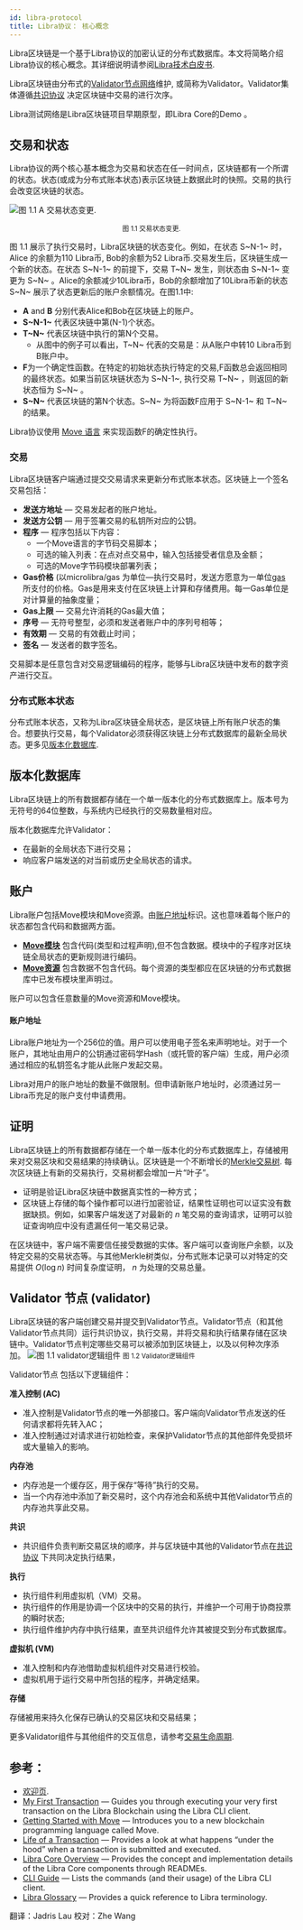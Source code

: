 ```yaml
---
id: libra-protocol
title: Libra协议： 核心概念
---
```



Libra区块链是一个基于Libra协议的加密认证的分布式数据库。本文将简略介绍Libra协议的核心概念。其详细说明请参阅[Libra技术白皮书](https://libra.org/en-us/whitepaper).

Libra区块链由分布式的[Validator节点网络](reference/glossary.md#validator-node)维护, 或简称为Validator。Validator集体遵循[共识协议](reference/glossary.md#consensus-protocol) 决定区块链中交易的进行次序。 

Libra测试网络是Libra区块链项目早期原型，即Libra Core的Demo 。 

## 交易和状态

Libra协议的两个核心基本概念为交易和状态在任一时间点，区块链都有一个所谓的状态。状态(或成为分布式账本状态)表示区块链上数据此时的快照。交易的执行会改变区块链的状态。 

![图 1.1 A 交易状态变更.](assets/illustrations/transactions.svg)
<center> <small class="figure">图 1.1 交易状态变更.</small> </center>

图 1.1 展示了执行交易时，Libra区块链的状态变化。例如，在状态 S~N-1~ 时，Alice 的余额为110 Libra币, Bob的余额为52 Libra币.交易发生后，区块链生成一个新的状态。在状态 S~N-1~ 的前提下，交易 T~N~ 发生，则状态由 S~N-1~ 变更为 S~N~ 。Alice的余额减少10Libra币，Bob的余额增加了10Libra币新的状态S~N~ 展示了状态更新后的账户余额情况。在图1.1中:

* **A** and **B** 分别代表Alice和Bob在区块链上的账户。
* **S~N-1~** 代表区块链中第(N-1)个状态。
* **T~N~** 代表区块链中执行的第N个交易。  
    * 从图中的例子可以看出，T~N~ 代表的交易是：从A账户中转10 Libra币到B账户中。
* **F**为一个确定性函数。在特定的初始状态执行特定的交易,F函数总会返回相同的最终状态。如果当前区块链状态为 S~N-1~, 执行交易 T~N~ ，则返回的新状态恒为 S~N~ 。
* **S~N~** 代表区块链的第N个状态。S~N~ 为将函数F应用于 S~N-1~ 和 T~N~ 的结果。

Libra协议使用 [Move 语言](move-overview.md) 来实现函数F的确定性执行。

### 交易

Libra区块链客户端通过提交交易请求来更新分布式账本状态。区块链上一个签名交易包括：

* **发送方地址** &mdash; 交易发起者的账户地址。
* **发送方公钥** &mdash; 用于签署交易的私钥所对应的公钥。
* **程序** &mdash; 程序包括以下内容：
    * 一个Move语言的字节码交易脚本； 
    * 可选的输入列表：在点对点交易中，输入包括接受者信息及金额；
    * 可选的Move字节码模块部署列表； 
* **Gas价格** (以microlibra/gas 为单位&mdash;执行交易时，发送方愿意为一单位[gas](reference/glossary.md#gas) 所支付的价格。Gas是用来支付在区块链上计算和存储费用。每一Gas单位是对计算量的抽象度量；
* **Gas上限** &mdash; 交易允许消耗的Gas最大值；
* **序号** &mdash; 无符号整型，必须和发送者账户中的序列号相等；
* **有效期** &mdash; 交易的有效截止时间；
* **签名** &mdash; 发送者的数字签名。

交易脚本是任意包含对交易逻辑编码的程序，能够与Libra区块链中发布的数字资产进行交互。 

### 分布式账本状态

分布式账本状态，又称为Libra区块链全局状态，是区块链上所有账户状态的集合。想要执行交易，每个Validator必须获得区块链上分布式数据库的最新全局状态。更多见[版本化数据库](#versioned-database).

## 版本化数据库

Libra区块链上的所有数据都存储在一个单一版本化的分布式数据库上。版本号为无符号的64位整数，与系统内已经执行的交易数量相对应。

版本化数据库允许Validator：

* 在最新的全局状态下进行交易；
* 响应客户端发送的对当前或历史全局状态的请求。

## 账户

Libra账户包括Move模块和Move资源。由[账户地址](reference/glossary.md#account-address)标识。这也意味着每个账户的状态都包含代码和数据两方面。 

* **[Move模块](move-overview.md#move-modules-allow-composable-smart-contracts)** 包含代码(类型和过程声明),但不包含数据。模块中的子程序对区块链全局状态的更新规则进行编码。
* **[Move资源](move-overview.md#move-has-first-class-resources)** 包含数据不包含代码。每个资源的类型都应在区块链的分布式数据库中已发布模块里声明过。

账户可以包含任意数量的Move资源和Move模块。

#### 账户地址

Libra账户地址为一个256位的值。用户可以使用电子签名来声明地址。对于一个账户，其地址由用户的公钥通过密码学Hash（或托管的客户端）生成，用户必须通过相应的私钥签名才能从此账户发起交易。

Libra对用户的账户地址的数量不做限制。但申请新账户地址时，必须通过另一Libra币充足的账户支付申请费用。

## 证明

Libra区块链上的所有数据都存储在一个单一版本化的分布式数据库上，存储被用来对交易区块和交易结果的持续确认。区块链是一个不断增长的[Merkle交易树](reference/glossary.md#merkle-trees). 每次区块链上有新的交易执行，交易树都会增加一片“叶子”。

* 证明是验证Libra区块链中数据真实性的一种方式； 
* 区块链上存储的每个操作都可以进行加密验证，结果性证明也可以证实没有数据缺损。例如，如果客户端发送了对最新的 _n_ 笔交易的查询请求，证明可以验证查询响应中没有遗漏任何一笔交易记录。

在区块链中，客户端不需要信任接受数据的实体。客户端可以查询账户余额，以及特定交易的交易状态等。与其他Merkle树类似，分布式账本记录可以对特定的交易提供 $O(\log n)$ 时间复杂度证明， _n_ 为处理的交易总量。

## Validator 节点 (validator)

Libra区块链的客户端创建交易并提交到Validator节点。Validator节点（和其他Validator节点共同）运行共识协议，执行交易，并将交易和执行结果存储在区块链中。Validator节点判定哪些交易可以被添加到区块链上，以及以何种次序添加。
![图 1.1 validator逻辑组件](assets/illustrations/validator.svg)
<small class="figure">图 1.2 Validator逻辑组件</small>

 Validator节点 包括以下逻辑组件：

**准入控制 (AC)**

* 准入控制是Validator节点的唯一外部接口。客户端向Validator节点发送的任何请求都将先转入AC； 
* 准入控制通过对请求进行初始检查，来保护Validator节点的其他部件免受损坏或大量输入的影响。

**内存池**

* 内存池是一个缓存区，用于保存“等待”执行的交易。 
* 当一个内存池中添加了新交易时，这个内存池会和系统中其他Validator节点的内存池共享此交易。 

**共识**

* 共识组件负责判断交易区块的顺序，并与区块链中其他的Validator节点在[共识协议](reference/glossary.md#consensus) 下共同决定执行结果，

**执行**

* 执行组件利用虚拟机（VM）交易。
* 执行组件的作用是协调一个区块中的交易的执行，并维护一个可用于协商投票的瞬时状态;
* 执行组件维护内存中执行结果，直至共识组件允许其被提交到分布式数据库。

**虚拟机 (VM)**

* 准入控制和内存池借助虚拟机组件对交易进行校验。
* 虚拟机用于运行交易中所包括的程序，并确定结果。

**存储**

存储被用来持久化保存已确认的交易区块和交易结果；

更多Validator组件与其他组件的交互信息，请参考[交易生命周期](life-of-a-transaction.md).

## 参考：

* [欢迎页](welcome-to-libra.md).
* [My First Transaction](my-first-transaction.md) &mdash; Guides you through executing your very first transaction on the Libra Blockchain using the Libra CLI client.
* [Getting Started with Move](move-overview.md) &mdash; Introduces you to a new blockchain programming language called Move.
* [Life of a Transaction](life-of-a-transaction.md) &mdash; Provides a look at what happens “under the hood” when a transaction is submitted and executed.
* [Libra Core Overview](libra-core-overview.md) &mdash; Provides the concept and implementation details of the Libra Core components through READMEs.
* [CLI Guide](reference/libra-cli.md) &mdash; Lists the commands (and their usage) of the Libra CLI client.
* [Libra Glossary](reference/glossary.md) &mdash; Provides a quick reference to Libra terminology.

翻译：Jadris Lau 校对：Zhe Wang